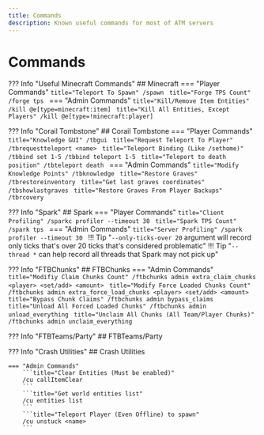```yaml
---
title: Commands
description: Known useful commands for most of ATM servers
---
```


# Commands

??? Info "Useful Minecraft Commands"
    ## Minecraft
    === "Player Commands"
        ```title="Teleport To Spawn"
        /spawn
        ```
        ```title="Forge TPS Count"
        /forge tps
        ```
    === "Admin Commands"
        ```title="Kill/Remove Item Entities"
        /kill @e[type=minecraft:item]
        ```
        ```title="Kill All Entities, Except Players"
        /kill @e[type=!minecraft:player]
        ```

??? Info "Corail Tombstone"
    ## Corail Tombstone
    === "Player Commands"
        ```title="Knowledge GUI"
        /tbgui
        ```
        ```title="Request Teleport To Player"
        /tbrequestteleport <name>
        ```
        ```title="Teleport Binding (Like /sethome)"
        /tbbind set 1-5
        /tbbind teleport 1-5
        ```
        ```title="Teleport to death position"
        /tbteleport death
        ```
    === "Admin Commands"
        ```title="Modify Knowledge Points"
        /tbknowledge
        ```
        ```title="Restore Graves"
        /tbrestoreinventory
        ```
        ```title="Get last graves coordinates"
        /tbshowlastgraves
        ```
        ```title="Restore Graves From Player Backups"
        /tbrcovery
        ```

??? Info "Spark"
    ## Spark
    === "Player Commands"
        ```title="Client Profiling"
        /sparkc profiler --timeout 30
        ```
        ```title="Spark TPS Count"
        /spark tps
        ```
    === "Admin Commands"
        ```title="Server Profiling"
        /spark profiler --timeout 30
        ```
    !!! Tip "`--only-ticks-over 20` argument will record only ticks that's over 20 ticks that's considered problematic"
    !!! Tip "`--thread *` can help record all threads that Spark may not pick up"

??? Info "FTBChunks"
    ## FTBChunks
    === "Admin Commands"
        ```title="Modifiy Claim Chunks Count"
        /ftbchunks admin extra_claim_chunks <player> <set/add> <amount>
        ```
        ```title="Modify Force Loaded Chunks Count"
        /ftbchunks admin extra_force_load_chunks <player> <set/add> <amount>
        ```
        ```title="Bypass Chunk Claims"
        /ftbchunks admin bypass_claims
        ```
        ```title="Unload All Forced Loaded Chunks"
        /ftbchunks admin unload_everything
        ```
        ```title="Unclaim All Chunks (All Team/Player Chunks)"
        /ftbchunks admin unclaim_everything
        ```

??? Info "FTBTeams/Party"
    ## FTBTeams/Party

??? Info "Crash Utilities"
    ## Crash Utilities
    
    === "Admin Commands"
        ```title="Clear Entities (Must be enabled)"
        /cu callItemClear
        ```
        ```title="Get world entities list"
        /cu entities list
        ```
        ```title="Teleport Player (Even Offline) to spawn"
        /cu unstuck <name>
        ```
